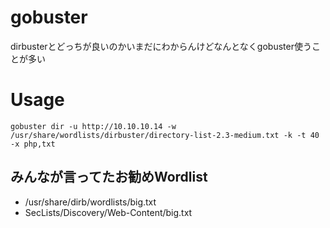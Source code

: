 # gobuster
dirbusterとどっちが良いのかいまだにわからんけどなんとなくgobuster使うことが多い

# Usage
```
gobuster dir -u http://10.10.10.14 -w /usr/share/wordlists/dirbuster/directory-list-2.3-medium.txt -k -t 40 -x php,txt
```

## みんなが言ってたお勧めWordlist

- /usr/share/dirb/wordlists/big.txt
- SecLists/Discovery/Web-Content/big.txt

